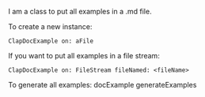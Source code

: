 I am a class to put all examples in a .md file.

To create a new instance:

	ClapDocExample on: aFile
	
If you want to put all examples in a file stream:

	ClapDocExample on: FileStream fileNamed: <fileName>
	
To generate all examples:
	docExample generateExamples